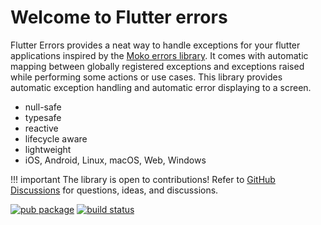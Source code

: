 # Welcome to Flutter errors

Flutter Errors provides a neat way to handle exceptions for your flutter applications inspired by the [Moko errors library](https://github.com/icerockdev/moko-errors).
It comes with automatic mapping between globally registered exceptions and exceptions raised while performing some actions or use cases.
This library provides automatic exception handling and automatic error displaying to a screen.

- null-safe
- typesafe
- reactive
- lifecycle aware
- lightweight
- iOS, Android, Linux, macOS, Web, Windows

!!! important
The library is open to contributions!
Refer to [GitHub Discussions](https://github.com/faiyyazs/flutter-errors/discussions) for questions, ideas, and discussions.

[![pub package](https://img.shields.io/pub/v/flutter-errors.svg)](https://pub.dartlang.org/packages/flutter-errors)
[![build status](https://github.com/faiyyaz/flutter-errors/workflows/Continuous%20integration/badge.svg)](https://github.com/faiyyazs/flutter-errors/actions)

